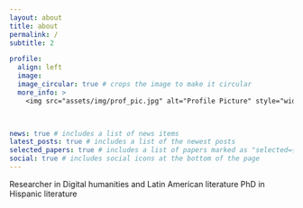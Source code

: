 ```yaml
---
layout: about
title: about
permalink: /
subtitle: 2

profile:
  align: left
  image: 
  image_circular: true # crops the image to make it circular
  more_info: >
    <img src="assets/img/prof_pic.jpg" alt="Profile Picture" style="width: 200px; height: 200px; border-radius: 50%; float: right;">

    

news: true # includes a list of news items
latest_posts: true # includes a list of the newest posts
selected_papers: true # includes a list of papers marked as "selected={true}"
social: true # includes social icons at the bottom of the page
---
```


Researcher in Digital humanities and Latin American literature
PhD in Hispanic literature 

